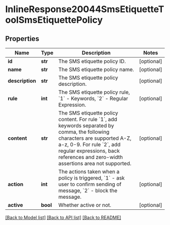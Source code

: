 # InlineResponse20044SmsEtiquetteToolSmsEtiquettePolicy

## Properties
Name | Type | Description | Notes
------------ | ------------- | ------------- | -------------
**id** | **str** | The SMS etiquette policy ID. | [optional] 
**name** | **str** | The SMS etiquette policy name. | [optional] 
**description** | **str** | The SMS etiquette policy description. | [optional] 
**rule** | **int** | The SMS etiquette policy rule, &#x60;1&#x60; - Keywords, &#x60;2&#x60; - Regular Expression. | [optional] 
**content** | **str** | The SMS etiquette policy content. For rule &#x60;1&#x60;, add keywords separated by comma, the following characters are supported A-Z, a-z, 0-9. For rule &#x60;2&#x60;, add regular expressions, back references and zero-width assertions area not supported. | [optional] 
**action** | **int** | The actions taken when a policy is triggered, &#x60;1&#x60; - ask user to confirm sending of message, &#x60;2&#x60; - block the message. | [optional] 
**active** | **bool** | Whether active or not. | [optional] 

[[Back to Model list]](../README.md#documentation-for-models) [[Back to API list]](../README.md#documentation-for-api-endpoints) [[Back to README]](../README.md)

